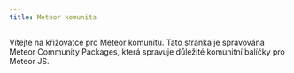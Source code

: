 ```yaml
---
title: Meteor komunita
---
```


Vítejte na křižovatce pro Meteor komunitu. Tato stránka je spravována Meteor Community Packages, která spravuje důležité komunitní balíčky pro Meteor JS.
